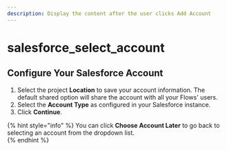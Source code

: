 ```yaml
---
description: Display the content after the user clicks Add Account
---
```


# salesforce\_select\_account

## Configure Your Salesforce Account

1. Select the project **Location** to save your account information. The default shared option will share the account with all your Flows' users. 
2. Select the **Account Type** as configured in your Salesforce instance. 
3. Click **Continue**.

{% hint style="info" %}
You can click **Choose Account Later** to go back to selecting an account from the dropdown list.   
{% endhint %}



